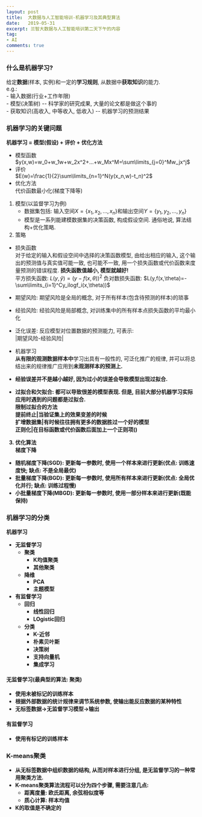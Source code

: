 ```yaml
---
layout: post
title:  大数据与人工智能培训-机器学习及其典型算法
date:   2019-05-31
excerpt: 兰智大数据与人工智能培训第二天下午的内容
tag:
- AI
comments: true
---
```


### 什么是机器学习?  
给定<strong>数据</strong>(样本, 实例)和一定的<strong>学习规则</strong>, 从数据中<strong>获取知识</strong>的能力.  
e.g.:  
	- 输入数据(行业+工作年限)  
	- 模型(决策树) -- 科学家的研究成果, 大量的论文都是做这个事的  
	- 获取知识(高收入, 中等收入, 低收入) -- 机器学习的预测结果    
	
### 机器学习的关键问题     
<strong>机器学习 = 模型(假设) + 评价 + 优化方法</strong>  
- 模型函数    
	$y(x,w)=w_0+w_1w+w_2x^2+...+w_Mx^M=\sum\limits_{j=0}^Mw_jx^j$   
- 评价     
	$E(w)=\frac{1}{2}\sum\limits_{n=1}^N(y(x_n,w)-t_n)^2$   
- 优化方法    
	代价函数最小化(梯度下降等)    

1. 模型(以监督学习为例)    
	- 数据集包括: 输入空间$X=\lbrace x_1,x_2,...,x_n\rbrace$和输出空间$Y=\lbrace y_1,y_2,...,y_n\rbrace$    
	- 模型是一系列能建模数据集的决策函数, 构成假设空间. 通俗地说, 算法结构+优化策略.    
2. 策略    
- 损失函数    
	对于给定的输入和假设空间中选择的决策函数模型, 由给出相应的输入, 这个输出的预测值与真实值可能一致, 也可能不一致, 用一个损失函数或代价函数来度量预测的错误程度. <strong>损失函数值越小, 模型就越好!</strong>    
	平方损失函数: $L(y,\hat{y})=(y-f(x,\theta))^2$
	负对数损失函数: $L(y,f(x,\theta)=-\sum\limits_{i=1}^Cy_ilogf_i(x,\theta))$
	
- 期望风险: 期望风险是全局的概念, 对于所有样本(包含待预测的样本)的琐事     
- 经验风险: 经验风险是局部概念, 对训练集中的所有样本点损失函数的平均最小化    
- 泛化误差: 反应模型对位置数据的预测能力, 可表示:    
	|期望风险-经验风险|   
	
- 机器学习  
<strong>从有限的观测数据样本中</strong>学习出具有一般性的, 可泛化推广的规律, 并可以将总结出来的规律推广应用到<strong>未观测样本<strong>的预测上.     

- 经验误差并不是越小越好, 因为过小的误差会导致模型出现<strong>过拟合</strong>.      

- 过拟合和欠拟合: 都可以导致很差的模型表现. 但是, 目前大部分机器学习实际应用时遇到的问题都是过拟合.     
	限制过拟合的方法    
	提前终止|当验证集上的效果变差的时候   
	扩增数据集|有时候往往拥有更多的数据胜过一个好的模型   
	正则化|在目标函数或代价函数后面加上一个正则项()    
	
3. 优化算法   
梯度下降    
- 随机梯度下降(SGD): 更新每一参数时, <strong>使用一个样本</strong>来进行更新(优点: 训练速度快; 缺点: 不是全局最优)    
- 批量梯度下降(BGD): 更新每一参数时, <strong>使用所有样本</strong>来进行更新(优点: 全局优化并行; 缺点: 训练过程慢)    
- 小批量梯度下降(MBGD): 更新每一参数时, <strong>使用一部分样本</strong>来进行更新(既能保持)    

### 机器学习的分类    
机器学习    
- 无监督学习   
	- 聚类    
		- K均值聚类   
		- 其他聚类   
	- 降维   
		- PCA   
		- 主题模型  
- 有监督学习  
	- 回归  
		- 线性回归  
		- LOgistic回归  
	- 分类  
		- K-近邻   
		- 朴素贝叶斯   
		- 决策树  
		- 支持向量机  
		- 集成学习  

#### 无监督学习(最典型的算法: 聚类)  
- 使用未被标记的训练样本  
- 根据外部数据的统计规律来调节系统参数, 使输出能反应数据的某种特性   
- 无标签数据$\rightarrow$无监督学习模型$\rightarrow$输出    

#### 有监督学习    
- 使用有标记的训练样本   



### K-means聚类   
- 从<strong>无标签数据</strong>中组织数据的结构, 从而对样本进行分组, 是无监督学习的一种常用聚类方法.  
- K-means聚类算法流程可以分为四个步骤, 需要注意几点:  
	- 距离度量: 欧氏距离, 余弦相似度等    
	- 质心计算: 样本均值   
- K的取值是不确定的
